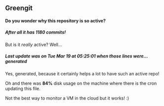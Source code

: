 ## Greengit

#### Do you wonder why this repository is so active?

##### After all it has 1180 commits!

But is it *really* active? Well...

##### Last update was on Tue Mar 19 at 05:25:01 when those lines were... generated

Yes, generated, because it certainly helps a lot to have such an active repo!

Oh and there was **84%** disk usage on the machine
where there is the cron updating this file.

Not the best way to monitor a VM in the cloud but it works! :)

